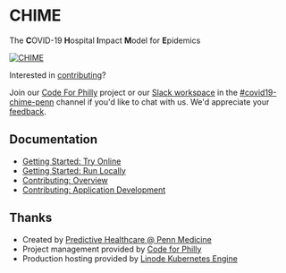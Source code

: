 # CHIME

The **C**OVID-19 **H**ospital **I**mpact **M**odel for **E**pidemics

[![CHIME](https://user-images.githubusercontent.com/1069047/76693244-5e07e980-6638-11ea-9e02-1c265c86fd2b.gif)](http://predictivehealthcare.pennmedicine.org/chime)

Interested in [contributing](https://codeforphilly.github.io/chime/CONTRIBUTING.html)?

Join our [Code For Philly](https://codeforphilly.org/projects/chime) project or our [Slack workspace](https://codeforphilly.org/chat) in the [#covid19-chime-penn](https://codeforphilly.org/chat/covid19-chime-penn) channel if you'd like to chat with us. We'd appreciate your [feedback](http://predictivehealthcare.pennmedicine.org/contact/).

## Documentation

- [Getting Started: Try Online](https://codeforphilly.github.io/chime/getting-started/try-online.html)
- [Getting Started: Run Locally](https://codeforphilly.github.io/chime/getting-started/run-locally.html)
- [Contributing: Overview](https://codeforphilly.github.io/chime/CONTRIBUTING.html)
- [Contributing: Application Development](https://codeforphilly.github.io/chime/contributing/app-dev.html)

## Thanks

- Created by [Predictive Healthcare @ Penn Medicine](http://predictivehealthcare.pennmedicine.org/)
- Project management provided by [Code for Philly](https://codeforphilly.org/)
- Production hosting provided by [Linode Kubernetes Engine](https://www.linode.com/products/kubernetes/)
